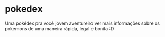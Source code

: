 # pokedex
Uma pokédex pra você jovem aventureiro ver mais informações sobre os pokemons de uma maneira rápida, legal e bonita :D
